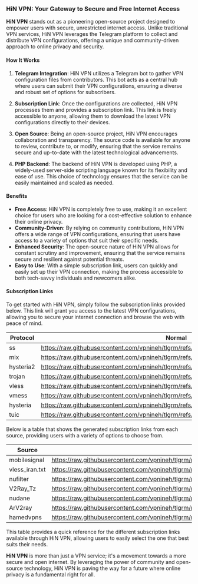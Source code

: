 ### HiN VPN: Your Gateway to Secure and Free Internet Access

**HiN VPN** stands out as a pioneering open-source project designed to empower users with secure, unrestricted internet access. Unlike traditional VPN services, HiN VPN leverages the Telegram platform to collect and distribute VPN configurations, offering a unique and community-driven approach to online privacy and security.
    
#### How It Works
    
1. **Telegram Integration**: HiN VPN utilizes a Telegram bot to gather VPN configuration files from contributors. This bot acts as a central hub where users can submit their VPN configurations, ensuring a diverse and robust set of options for subscribers.
    
2. **Subscription Link**: Once the configurations are collected, HiN VPN processes them and provides a subscription link. This link is freely accessible to anyone, allowing them to download the latest VPN configurations directly to their devices.
    
3. **Open Source**: Being an open-source project, HiN VPN encourages collaboration and transparency. The source code is available for anyone to review, contribute to, or modify, ensuring that the service remains secure and up-to-date with the latest technological advancements.
    
4. **PHP Backend**: The backend of HiN VPN is developed using PHP, a widely-used server-side scripting language known for its flexibility and ease of use. This choice of technology ensures that the service can be easily maintained and scaled as needed.
    
#### Benefits
    
- **Free Access**: HiN VPN is completely free to use, making it an excellent choice for users who are looking for a cost-effective solution to enhance their online privacy.
- **Community-Driven**: By relying on community contributions, HiN VPN offers a wide range of VPN configurations, ensuring that users have access to a variety of options that suit their specific needs.
- **Enhanced Security**: The open-source nature of HiN VPN allows for constant scrutiny and improvement, ensuring that the service remains secure and resilient against potential threats.
- **Easy to Use**: With a simple subscription link, users can quickly and easily set up their VPN connection, making the process accessible to both tech-savvy individuals and newcomers alike.
    
#### Subscription Links
    
To get started with HiN VPN, simply follow the subscription links provided below. This link will grant you access to the latest VPN configurations, allowing you to secure your internet connection and browse the web with peace of mind.
    
| Protocol | Normal | Base64 | Hiddify |
| -------- | ------ | ------ | ------- |
| ss | https://raw.githubusercontent.com/vpnineh/tlgrm/refs/heads/main/subscription/normal/ss | https://raw.githubusercontent.com/vpnineh/tlgrm/refs/heads/main/subscription/base64/ss | https://raw.githubusercontent.com/vpnineh/tlgrm/refs/heads/main/subscription/hiddify/ss |
| mix | https://raw.githubusercontent.com/vpnineh/tlgrm/refs/heads/main/subscription/normal/mix | https://raw.githubusercontent.com/vpnineh/tlgrm/refs/heads/main/subscription/base64/mix | https://raw.githubusercontent.com/vpnineh/tlgrm/refs/heads/main/subscription/hiddify/mix |
| hysteria2 | https://raw.githubusercontent.com/vpnineh/tlgrm/refs/heads/main/subscription/normal/hysteria2 | https://raw.githubusercontent.com/vpnineh/tlgrm/refs/heads/main/subscription/base64/hysteria2 | https://raw.githubusercontent.com/vpnineh/tlgrm/refs/heads/main/subscription/hiddify/hysteria2 |
| trojan | https://raw.githubusercontent.com/vpnineh/tlgrm/refs/heads/main/subscription/normal/trojan | https://raw.githubusercontent.com/vpnineh/tlgrm/refs/heads/main/subscription/base64/trojan | https://raw.githubusercontent.com/vpnineh/tlgrm/refs/heads/main/subscription/hiddify/trojan |
| vless | https://raw.githubusercontent.com/vpnineh/tlgrm/refs/heads/main/subscription/normal/vless | https://raw.githubusercontent.com/vpnineh/tlgrm/refs/heads/main/subscription/base64/vless | https://raw.githubusercontent.com/vpnineh/tlgrm/refs/heads/main/subscription/hiddify/vless |
| vmess | https://raw.githubusercontent.com/vpnineh/tlgrm/refs/heads/main/subscription/normal/vmess | https://raw.githubusercontent.com/vpnineh/tlgrm/refs/heads/main/subscription/base64/vmess | https://raw.githubusercontent.com/vpnineh/tlgrm/refs/heads/main/subscription/hiddify/vmess |
| hysteria | https://raw.githubusercontent.com/vpnineh/tlgrm/refs/heads/main/subscription/normal/hysteria | https://raw.githubusercontent.com/vpnineh/tlgrm/refs/heads/main/subscription/base64/hysteria | https://raw.githubusercontent.com/vpnineh/tlgrm/refs/heads/main/subscription/hiddify/hysteria |
| tuic | https://raw.githubusercontent.com/vpnineh/tlgrm/refs/heads/main/subscription/normal/tuic | https://raw.githubusercontent.com/vpnineh/tlgrm/refs/heads/main/subscription/base64/tuic | https://raw.githubusercontent.com/vpnineh/tlgrm/refs/heads/main/subscription/hiddify/tuic |

    
Below is a table that shows the generated subscription links from each source, providing users with a variety of options to choose from.
    
| Source | Normal | Base64 | Hiddify |
| ------ | ------ | ------ | ------- |
| mobilesignal | https://raw.githubusercontent.com/vpnineh/tlgrm/refs/heads/main/subscription/source/normal/mobilesignal | https://raw.githubusercontent.com/vpnineh/tlgrm/refs/heads/main/subscription/source/base64/mobilesignal | https://raw.githubusercontent.com/vpnineh/tlgrm/refs/heads/main/subscription/source/hiddify/mobilesignal |
| vless_iran.txt | https://raw.githubusercontent.com/vpnineh/tlgrm/refs/heads/main/subscription/source/normal/vless_iran.txt | https://raw.githubusercontent.com/vpnineh/tlgrm/refs/heads/main/subscription/source/base64/vless_iran.txt | https://raw.githubusercontent.com/vpnineh/tlgrm/refs/heads/main/subscription/source/hiddify/vless_iran.txt |
| nufilter | https://raw.githubusercontent.com/vpnineh/tlgrm/refs/heads/main/subscription/source/normal/nufilter | https://raw.githubusercontent.com/vpnineh/tlgrm/refs/heads/main/subscription/source/base64/nufilter | https://raw.githubusercontent.com/vpnineh/tlgrm/refs/heads/main/subscription/source/hiddify/nufilter |
| V2Ray_Tz | https://raw.githubusercontent.com/vpnineh/tlgrm/refs/heads/main/subscription/source/normal/V2Ray_Tz | https://raw.githubusercontent.com/vpnineh/tlgrm/refs/heads/main/subscription/source/base64/V2Ray_Tz | https://raw.githubusercontent.com/vpnineh/tlgrm/refs/heads/main/subscription/source/hiddify/V2Ray_Tz |
| nudane | https://raw.githubusercontent.com/vpnineh/tlgrm/refs/heads/main/subscription/source/normal/nudane | https://raw.githubusercontent.com/vpnineh/tlgrm/refs/heads/main/subscription/source/base64/nudane | https://raw.githubusercontent.com/vpnineh/tlgrm/refs/heads/main/subscription/source/hiddify/nudane |
| ArV2ray | https://raw.githubusercontent.com/vpnineh/tlgrm/refs/heads/main/subscription/source/normal/ArV2ray | https://raw.githubusercontent.com/vpnineh/tlgrm/refs/heads/main/subscription/source/base64/ArV2ray | https://raw.githubusercontent.com/vpnineh/tlgrm/refs/heads/main/subscription/source/hiddify/ArV2ray |
| hamedvpns | https://raw.githubusercontent.com/vpnineh/tlgrm/refs/heads/main/subscription/source/normal/hamedvpns | https://raw.githubusercontent.com/vpnineh/tlgrm/refs/heads/main/subscription/source/base64/hamedvpns | https://raw.githubusercontent.com/vpnineh/tlgrm/refs/heads/main/subscription/source/hiddify/hamedvpns |

    
This table provides a quick reference for the different subscription links available through HiN VPN, allowing users to easily select the one that best suits their needs.
    
**HiN VPN** is more than just a VPN service; it's a movement towards a more secure and open internet. By leveraging the power of community and open-source technology, HiN VPN is paving the way for a future where online privacy is a fundamental right for all.